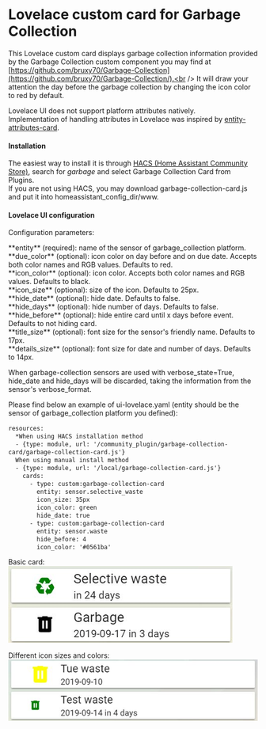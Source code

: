 # Lovelace custom card for Garbage Collection

This Lovelace custom card displays garbage collection information provided by
the Garbage Collection custom component you may find at
[https://github.com/bruxy70/Garbage-Collection](https://github.com/bruxy70/Garbage-Collection/).<br />
It will draw your attention the day before the garbage collection by changing the icon color to red by default.

Lovelace UI does not support platform attributes natively.<br />
Implementation of handling attributes in Lovelace was inspired by [entity-attributes-card](https://github.com/custom-cards/entity-attributes-card).

#### Installation
The easiest way to install it is through [HACS (Home Assistant Community Store)](https://custom-components.github.io/hacs/),
search for <i>garbage</i> and select Garbage Collection Card from Plugins.<br />
If you are not using HACS, you may download garbage-collection-card.js and put it into homeassistant_config_dir/www.<br />

#### Lovelace UI configuration
Configuration parameters:<br />
<p>
**entity** (required): name of the sensor of garbage_collection platform.<br />
**due_color** (optional): icon color on day before and on due date. Accepts both color names and RGB values. Defaults to red.<br />
**icon_color** (optional): icon color. Accepts both color names and RGB values. Defaults to black.<br />
**icon_size** (optional): size of the icon. Defaults to 25px.<br />
**hide_date** (optional): hide date. Defaults to false.<br />
**hide_days** (optional): hide number of days. Defaults to false.<br />
**hide_before** (optional): hide entire card until x days before event.  Defaults to not hiding card.<br />
**title_size** (optional): font size for the sensor's friendly name.  Defaults to 17px.<br />
**details_size** (optional): font size for date and number of days.  Defaults to 14px.<br />
<p>
When garbage-collection sensors are used with verbose_state=True, hide_date and hide_days will be discarded,
taking the information from the sensor's verbose_format.
<p>
Please find below an example of ui-lovelace.yaml (entity should be the sensor of garbage_collection platform you defined):

```
resources:
  *When using HACS installation method
  - {type: module, url: '/community_plugin/garbage-collection-card/garbage-collection-card.js'}
  When using manual install method
  - {type: module, url: '/local/garbage-collection-card.js'}
    cards:
      - type: custom:garbage-collection-card
        entity: sensor.selective_waste
        icon_size: 35px
        icon_color: green
        hide_date: true
      - type: custom:garbage-collection-card
        entity: sensor.waste
        hide_before: 4
        icon_color: '#0561ba'
```

Basic card:<br />
![Garbage Collection card example](garbage_collection_lovelace.jpg)

Different icon sizes and colors:<br />
![Different icon sizes](garbage_collection_difsize.jpg)

